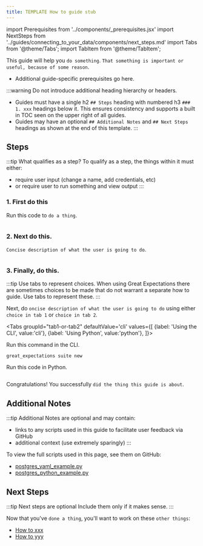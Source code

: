 ```yaml
---
title: TEMPLATE How to guide stub
---
```

import Prerequisites from '../components/_prerequisites.jsx'
import NextSteps from '../guides/connecting_to_your_data/components/next_steps.md'
import Tabs from '@theme/Tabs';
import TabItem from '@theme/TabItem';

This guide will help you `do something`. `That something is important or useful, because of some reason`.

<Prerequisites>

- Additional guide-specific prerequisites go here.

</Prerequisites>

:::warning Do not introduce additional heading hierarchy or headers.
- Guides must have a single h2 `## Steps` heading with numbered h3 `### 1. xxx` headings below it. This ensures consistency and supports a built in TOC seen on the upper right of all guides.
- Guides may have an optional `## Additional Notes` and `## Next Steps` headings as shown at the end of this template.
:::

## Steps

:::tip What qualifies as a step?
To qualify as a step, the things within it must either:
- require user input (change a name, add credentials, etc)
- or require user to run something and view output
:::

### 1. First do this

Run this code to `do a thing`.

```python title="Python" name="docs/docusaurus/docs/oss/templates/script_example.py first import"
```

### 2. Next do this.

`Concise description of what the user is going to do`.

```python title="Python" name="docs/docusaurus/docs/oss/templates/script_example.py assert"
```

### 3. Finally, do this.

:::tip Use tabs to represent choices.
When using Great Expectations there are sometimes choices to be made that do not warrant a separate how to guide. Use tabs to represent these.
:::

Next, do `oncise description of what the user is going to do` using either `choice in tab 1` or `choice in tab 2`.

<Tabs
  groupId="tab1-or-tab2"
  defaultValue='cli'
  values={[
  {label: 'Using the CLI', value:'cli'},
  {label: 'Using Python', value:'python'},
  ]}>
  <TabItem value="cli">

  Run this command in the CLI.

```console
great_expectations suite new
```

  </TabItem>
<TabItem value="python">

Run this code in Python.

```python title="Python" name="docs/docusaurus/docs/oss/templates/script_example.py imports"
```

</TabItem>
</Tabs>

Congratulations!
You successfully `did the thing this guide is about`.

## Additional Notes

:::tip Additional Notes are optional and may contain:
- links to any scripts used in this guide to facilitate user feedback via GitHub
- additional context (use extremely sparingly)
:::

To view the full scripts used in this page, see them on GitHub:

- [postgres_yaml_example.py](https://github.com/great-expectations/great_expectations/blob/develop/tests/integration/docusaurus/connecting_to_your_data/database/postgres_yaml_example.py)
- [postgres_python_example.py](https://github.com/great-expectations/great_expectations/blob/develop/tests/integration/docusaurus/connecting_to_your_data/database/postgres_python_example.py)

## Next Steps

:::tip Next steps are optional
Include them only if it makes sense.
:::

Now that you've `done a thing`, you'll want to work on these `other things`:

- [How to xxx](#)
- [How to yyy](#)

